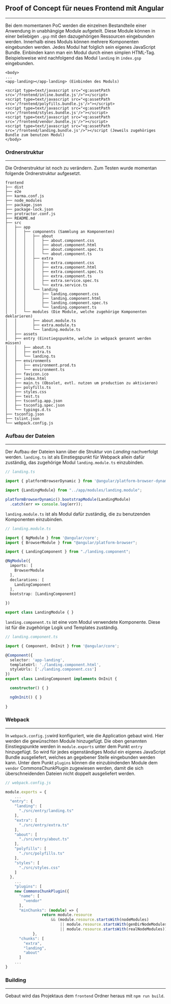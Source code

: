 Proof of Concept für neues Frontend mit Angular
---
***
Bei dem momentanen PoC werden die einzelnen Bestandteile einer Anwendung in unabhängige Module aufgeteilt.
Diese Module können in einer beliebigen `.gsp` mit den dazugehörigen Ressourcen eingebunden werden. Innerhalb eines
Moduls können mehrere Komponenten eingebunden werden. Jedes Modul hat folglich sein eigenes JavaScript Bundle. Einbinden kann man ein Modul durch einen simplen HTML-Tag.
Beispielsweise wird nachfolgend das Modul `landing` in `index.gsp` eingebunden.

```gsp
<body>
...
<app-landing></app-landing> (Einbinden des Moduls)

<script type=text/javascript src="<g:assetPath src='/frontend/inline.bundle.js'/>"></script>
<script type=text/javascript src="<g:assetPath src='/frontend/polyfills.bundle.js'/>"></script>
<script type=text/javascript src="<g:assetPath src='/frontend/styles.bundle.js'/>"></script>
<script type=text/javascript src="<g:assetPath src='/frontend/vendor.bundle.js'/>"></script>
<script type=text/javascript src="<g:assetPath src='/frontend/landing.bundle.js'/>"></script (Jeweils zugehöriges Bundle zum benutzen Modul)
</body>
```
### Ordnerstruktur
---
Die Ordnerstruktur ist noch zu verändern. Zum Testen wurde momentan folgende Ordnerstruktur aufgesetzt.
```
frontend
├── dist
├── e2e
├── karma.conf.js
├── node_modules
├── package.json
├── package-lock.json
├── protractor.conf.js
├── README.md
├── src
│   ├── app
│   │   ├── components (Sammlung an Komponenten)
│   │   │   ├── about
│   │   │   │   ├── about.component.css
│   │   │   │   ├── about.component.html
│   │   │   │   ├── about.component.spec.ts
│   │   │   │   └── about.component.ts
│   │   │   ├── extra
│   │   │   │   ├── extra.component.css
│   │   │   │   ├── extra.component.html
│   │   │   │   ├── extra.component.spec.ts
│   │   │   │   ├── extra.component.ts
│   │   │   │   ├── extra.service.spec.ts
│   │   │   │   └── extra.service.ts
│   │   │   └── landing
│   │   │       ├── landing.component.css
│   │   │       ├── landing.component.html
│   │   │       ├── landing.component.spec.ts
│   │   │       └── landing.component.ts
│   │   └── modules (Die Module, welche zugehörige Komponenten deklarieren)
│   │       ├── about.module.ts
│   │       ├── extra.module.ts
│   │       └── landing.module.ts
│   ├── assets
│   ├── entry (Einstiegspunkte, welche in webpack genannt werden müssen)
│   │   ├── about.ts
│   │   ├── extra.ts
│   │   └── landing.ts
│   ├── environments
│   │   ├── environment.prod.ts
│   │   └── environment.ts
│   ├── favicon.ico
│   ├── index.html
│   ├── main.ts (Obsolet, evtl. nutzen um production zu aktivieren)
│   ├── polyfills.ts
│   ├── styles.css
│   ├── test.ts
│   ├── tsconfig.app.json
│   ├── tsconfig.spec.json
│   └── typings.d.ts
├── tsconfig.json
├── tslint.json
└── webpack.config.js
```
### Aufbau der Dateien
---
Der Aufbau der Dateien kann über die Struktur von *Landing* nachverfolgt werden.
`landing.ts` ist als Einstiegspunkt für Webpack allein dafür zuständig, das zugehörige Modul `landing.module.ts` einzubinden.
```typescript
// landing.ts

import { platformBrowserDynamic } from '@angular/platform-browser-dynamic';

import {LandingModule} from "../app/modules/landing.module";

platformBrowserDynamic().bootstrapModule(LandingModule)
  .catch(err => console.log(err));
```

`landing.module.ts` ist als Modul dafür zuständig, die zu benutzenden Komponenten einzubinden.
```typescript
// landing.module.ts

import { NgModule } from '@angular/core';
import { BrowserModule } from "@angular/platform-browser";

import { LandingComponent } from "./landing.component";

@NgModule({
  imports: [
    BrowserModule
  ],
  declarations: [
    LandingComponent
  ],
  bootstrap: [LandingComponent]

})

export class LandingModule { }
```
`landing.component.ts` ist eine vom Modul verwendete Komponente. Diese ist für die zugehörige Logik und Templates zuständig.
```typescript
// landing.component.ts

import { Component, OnInit } from '@angular/core';

@Component({
  selector: 'app-landing',
  templateUrl: './landing.component.html',
  styleUrls: ['./landing.component.css']
})
export class LandingComponent implements OnInit {

  constructor() { }

  ngOnInit() { }
  
}
```
### Webpack
---
In `webpack.config.js`wird konfiguriert, wie die Application gebaut wird. Hier werden die gewünschten Module hinzugefügt. Die oben genannten Einstiegspunkte werden in `module.exports` unter dem Punkt `entry` hinzugefügt. So wird für jedes eigenständiges Modul ein eigenes JavaScript Bundle ausgeliefert, welches an gegebener Stelle eingebunden werden kann.
Unter dem Punkt `plugins` können die einzubindenden Module dem `vendor` CommonsChunkPlugin zugewiesen werden, damit die sich überschneidenden Dateien nicht doppelt ausgeliefert werden.
```typescript
// webpack.config.js

module.exports = {
    ...
  "entry": {
    "landing": [
      "./src/entry/landing.ts"
    ],
    "extra": [
      "./src/entry/extra.ts"
    ],
    "about": [
      "./src/entry/about.ts"
    ],
    "polyfills": [
      "./src/polyfills.ts"
    ],
    "styles": [
      "./src/styles.css"
    ]
  },
    ...
    "plugins": [
    new CommonsChunkPlugin({
      "name": [
        "vendor"
      ],
      "minChunks": (module) => {
                return module.resource
                    && (module.resource.startsWith(nodeModules)
                        || module.resource.startsWith(genDirNodeModules)
                        || module.resource.startsWith(realNodeModules));
            },
      "chunks": [
        "extra",
        "landing",
        "about"
      ]
    ...
}
```
### Building
---
Gebaut wird das Projektaus dem `frontend` Ordner heraus mit `npm run build`.
